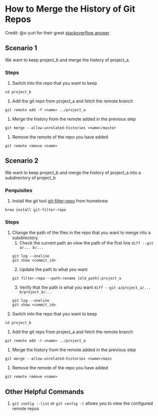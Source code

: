 # How to Merge the History of Git Repos

Credit: @x-yuri for their great [stackoverflow answer](https://stackoverflow.com/a/62096626)


## Scenario 1
We want to keep project_b and merge the history of project_a.

### Steps
1. Switch into the repo that you want to keep
```
cd project_b
```

1. Add the git repo from project_a and fetch the remote branch
```
git remote add -f <name> ../project_a
```

1. Merge the history from the remote added in the previous step
```
git merge --allow-unrelated-histories <name>/master
```

1. Remove the remote of the repo you have added
```
git remote remove <name>
```

## Scenario 2
We want to keep project_b and merge the history of project_a into a subdirectory of project_b

### Perquisites
1. Install the git tool [git-filter-repo](https://github.com/newren/git-filter-repo/blob/main/INSTALL.md) from homebrew
```
brew install git-filter-repo
```

### Steps
1. Change the path of the files in the repo that you want to merge into a subdirectory.
    1. Check the current path an view the path of the first line `diff --git a/... b/...`
    ```
    git log --oneline
    git show <commit_id>
    ```
    2. Update the path to what you want
    ```
    git filter-repo --path-rename [old_path]:project_a
    ```
    3. Verify that the path is what you want `diff --git a/project_a/... b/project_b/...`
    ```
    git log --oneline
    git show <commit_id>
    ```
1. Switch into the repo that you want to keep
```
cd project_b
```

1. Add the git repo from project_a and fetch the remote branch
```
git remote add -r <name> ../project_a
```

1. Merge the history from the remote added in the previous step
```
git merge --allow-unrelated-histories <name>/main
```

1. Remove the remote of the repo you have added
```
git remote remove <name>
```

## Other Helpful Commands

1. `git config --list` or `git config -l` allows you to view the configured remote repos

